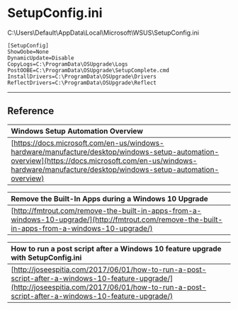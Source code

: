 # SetupConfig.ini

C:\Users\Default\AppData\Local\Microsoft\WSUS\SetupConfig.ini

```
[SetupConfig]
ShowOobe=None
DynamicUpdate=Disable
CopyLogs=C:\ProgramData\OSUpgrade\Logs
PostOOBE=C:\ProgramData\OSUpgrade\SetupComplete.cmd
InstallDrivers=C:\ProgramData\OSUpgrade\Drivers
ReflectDrivers=C:\ProgramData\OSUpgrade\Reflect
```

---

## Reference

| Windows Setup Automation Overview |
| :--- |
| [https://docs.microsoft.com/en-us/windows-hardware/manufacture/desktop/windows-setup-automation-overview](https://docs.microsoft.com/en-us/windows-hardware/manufacture/desktop/windows-setup-automation-overview) |

| Remove the Built-In Apps during a Windows 10 Upgrade |
| :--- |
| [http://fmtrout.com/remove-the-built-in-apps-from-a-windows-10-upgrade/](http://fmtrout.com/remove-the-built-in-apps-from-a-windows-10-upgrade/) |

| How to run a post script after a Windows 10 feature upgrade with SetupConfig.ini |
| :--- |
| [http://joseespitia.com/2017/06/01/how-to-run-a-post-script-after-a-windows-10-feature-upgrade/](http://joseespitia.com/2017/06/01/how-to-run-a-post-script-after-a-windows-10-feature-upgrade/) |



